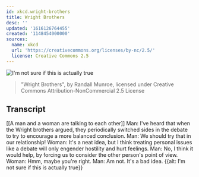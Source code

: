```yaml
---
id: xkcd.wright-brothers
title: Wright Brothers
desc: ''
updated: '1616126764455'
created: '1148454000000'
sources:
  name: xkcd
  url: 'https://creativecommons.org/licenses/by-nc/2.5/'
  license: Creative Commons 2.5
---
```

![I'm not sure if this is actually true](https://imgs.xkcd.com/comics/wright_brothers.png)
> "Wright Brothers", by Randall Munroe, licensed under Creative Commons Attribution-NonCommercial 2.5 License

## Transcript
[[A man and a woman are talking to each other]]
Man: I've heard that when the Wright brothers argued, they periodically switched sides in the debate to try to encourage a more balanced conclusion.
Man: We should try that in our relationship!
Woman: It's a neat idea, but I think treating personal issues like a debate will only engender hostility and hurt feelings.
Man: No, I think it would help, by forcing us to consider the other person's point of view.
Woman: Hmm, maybe you're right.
Man: Am not.  It's a bad idea.
{{alt: I'm not sure if this is actually true}}

